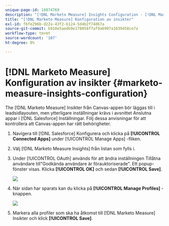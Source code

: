 ```yaml
---
unique-page-id: 18874769
description: "[!DNL Marketo Measure] Insights Configuration - [!DNL Marketo Measure] - Produktdokumentation"
title: "[!DNL Marketo Measure] Konfiguration av insikter"
exl-id: f6fe296b-d22a-43f2-b124-5d4b2f74d67a
source-git-commit: b910e5aedb9e178058f7af9a6907a1039458ce7a
workflow-type: tm+mt
source-wordcount: '107'
ht-degree: 0%

---
```


# [!DNL Marketo Measure] Konfiguration av insikter {#marketo-measure-insights-configuration}

The [!DNL Marketo Measure] Insikter från Canvas-appen bör läggas till i leadsidlayouten, men ytterligare inställningar krävs i avsnittet Anslutna appar i [!DNL Salesforce] Inställningar. Följ dessa anvisningar för att kontrollera att Canvas-appen har rätt behörigheter.

1. Navigera till [!DNL Salesforce] Konfigurera och klicka på **[!UICONTROL Connected Apps]** under [!UICONTROL Manage Apps] -fliken.

1. Välj [!DNL Marketo Measure Insights] från listan som fylls i.

1. Under [!UICONTROL OAuth] används för att ändra inställningen Tillåtna användare till&quot;Godkända användare är förauktoriserade&quot;. Ett popup-fönster visas. Klicka **[!UICONTROL OK]** och sedan **[!UICONTROL Save]**.

   ![](assets/1-1.png)

1. När sidan har sparats kan du klicka på **[!UICONTROL Manage Profiles]** -knappen.

   ![](assets/2-1.png)

1. Markera alla profiler som ska ha åtkomst till [!DNL Marketo Measure] Insikter och klick **[!UICONTROL Save]**.
